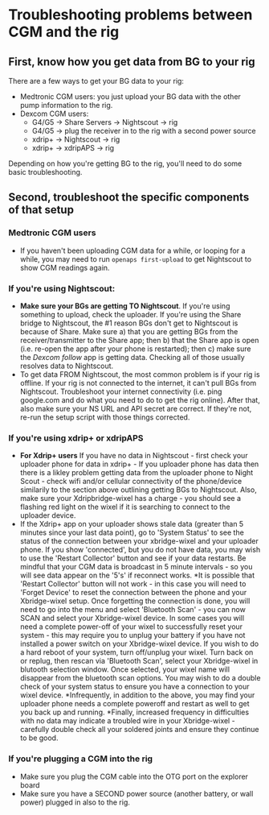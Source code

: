 # Troubleshooting problems between CGM and the rig

## First, know how you get data from BG to your rig
There are a few ways to get your BG data to your rig:

* Medtronic CGM users: you just upload your BG data with the other pump information to the rig.
* Dexcom CGM users:
  * G4/G5 -> Share Servers -> Nightscout -> rig
  * G4/G5 -> plug the receiver in to the rig with a second power source
  * xdrip+ -> Nightscout -> rig
  * xdrip+ -> xdripAPS -> rig

Depending on how you're getting BG to the rig, you'll need to do some basic troubleshooting.

## Second, troubleshoot the specific components of that setup

### Medtronic CGM users

* If you haven't been uploading CGM data for a while, or looping for a while, you may need to run `openaps first-upload` to get Nightscout to show CGM readings again.

### If you're using Nightscout:

* **Make sure your BGs are getting TO Nightscout**. If you're using something to upload, check the uploader. If you're using the Share bridge to Nightscout, the #1 reason BGs don't get to Nightscout is because of Share. Make sure a) that you are getting BGs from the receiver/transmitter to the Share app; then b) that the Share app is open (i.e. re-open the app after your phone is restarted); then c) make sure the *Dexcom follow* app is getting data. Checking all of those usually resolves data to Nightscout.
* To get data FROM Nightscout, the most common problem is if your rig is offline. If your rig is not connected to the internet, it can't pull BGs from Nightscout. Troubleshoot your internet connectivity (i.e. ping google.com and do what you need to do to get the rig online). After that, also make sure your NS URL and API secret are correct. If they're not, re-run the setup script with those things corrected.
  
### If you're using xdrip+ or xdripAPS
* **For Xdrip+ users** If you have no data in Nightscout - first check your uploader phone for data in xdrip+ - If you uploader phone has data then there is a likley problem getting data from the uploader phone to Night Scout - check wifi and/or cellular connectivity of the phone/device similarily to the section above outlining getting BGs to Nightscout.  Also, make sure your Xdripbridge-wixel has a charge - you should see a flashing red light on the wixel if it is searching to connect to the uploader device.
* If the Xdrip+ app on your uploader shows stale data (greater than 5 minutes since your last data point), go to 'System Status' to see the status of the connection between your xbridge-wixel and your uploader phone.  If you show 'connected', but you do not have data, you may wish to use the 'Restart Collector' button and see if your data restarts.  Be mindful that your CGM data is broadcast in 5 minute intervals - so you will see data appear on the '5's' if reconnect works.
*It is possible that 'Restart Collector' button will not work - in this case you will need to 'Forget Device' to reset the connection between the phone and your Xbridge-wixel setup.  Once forgetting the connection is done, you will need to go into the menu and select 'Bluetooth Scan' - you can now SCAN and select your Xbridge-wixel device. In some cases you will need a complete power-off of your wixel to successfully reset your system - this may require you to unplug your battery if you have not installed a power switch on your Xbridge-wixel device.  If you wish to do a hard reboot of your system, turn off/unplug your wixel.  Turn back on or replug, then rescan via 'Bluetooth Scan', select your Xbridge-wixel in blutooth selection window.  Once selected, your wixel name will disappear from the bluetooth scan options.  You may wish to do a double check of your system status to ensure you have a connection to your wixel device.
*Infrequently, in addition to the above, you may find your uploader phone needs a complete poweroff and restart as well to get you back up and running.
*Finally, increased frequency in difficulties with no data may indicate a troubled wire in your Xbridge-wixel - carefully double check all your soldered joints and ensure they continue to be good.

### If you're plugging a CGM into the rig

* Make sure you plug the CGM cable into the OTG port on the explorer board
* Make sure you have a SECOND power source (another battery, or wall power) plugged in also to the rig. 
